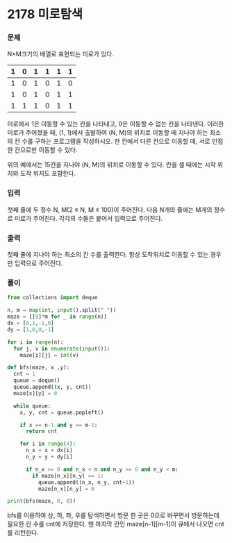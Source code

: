 # 2178 미로탐색

### 문제
N×M크기의 배열로 표현되는 미로가 있다.

1 |	0 |	1 |	1 |	1 |	1
--|---|---|---|---|--|
1 |	0 |	1 |	0 |	1 |	0
1	| 0	| 1 |	0 |	1	| 1
1	| 1	| 1 |	0 |	1 |	1

미로에서 1은 이동할 수 있는 칸을 나타내고, 0은 이동할 수 없는 칸을 나타낸다. 이러한 미로가 주어졌을 때, (1, 1)에서 출발하여 (N, M)의 위치로 이동할 때 지나야 하는 최소의 칸 수를 구하는 프로그램을 작성하시오. 한 칸에서 다른 칸으로 이동할 때, 서로 인접한 칸으로만 이동할 수 있다.

위의 예에서는 15칸을 지나야 (N, M)의 위치로 이동할 수 있다. 칸을 셀 때에는 시작 위치와 도착 위치도 포함한다.

### 입력
첫째 줄에 두 정수 N, M(2 ≤ N, M ≤ 100)이 주어진다. 다음 N개의 줄에는 M개의 정수로 미로가 주어진다. 각각의 수들은 붙어서 입력으로 주어진다.

### 출력
첫째 줄에 지나야 하는 최소의 칸 수를 출력한다. 항상 도착위치로 이동할 수 있는 경우만 입력으로 주어진다.

### 풀이
```python
from collections import deque

n, m = map(int, input().split(" "))
maze = [[0]*m for _ in range(n)]
dx = [0,1,-1,0]
dy = [1,0,0,-1]

for i in range(n):
  for j, v in enumerate(input()):
    maze[i][j] = int(v)

def bfs(maze, x ,y):
  cnt = 1
  queue = deque()
  queue.append((x, y, cnt))
  maze[x][y] = 0

  while queue:
    x, y, cnt = queue.popleft()

    if x == n-1 and y == m-1:
      return cnt

    for i in range(4):
      n_x = x + dx[i]
      n_y = y + dy[i]

      if n_x >= 0 and n_x < n and n_y >= 0 and n_y < m:
        if maze[n_x][n_y] == 1:
          queue.append((n_x, n_y, cnt+1))
          maze[n_x][n_y] = 0

print(bfs(maze, 0, 0))
```

bfs를 이용하여 상, 하, 좌, 우를 탐색하면서 방문 한 곳은 0으로 바꾸면서 방문하는데 필요한 칸 수를 cnt에 저장한다. 맨 마지막 칸인 maze[n-1][m-1]이 큐에서 나오면 cnt를 리턴한다.
